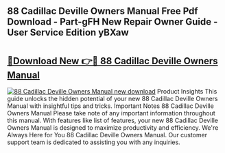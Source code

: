## 88 Cadillac Deville Owners Manual Free Pdf Download - Part-gFH New Repair Owner Guide - User Service Edition yBXaw

# <h2><a href="http://bc62080.oget.top/?id=88+Cadillac+Deville+Owners+Manual">🔗Download New 👉🔴 88 Cadillac Deville Owners Manual</a></h2>

[![88 Cadillac Deville Owners Manual new download](https://i.imgur.com/5g1atiW.png)](http://bc62080.oget.top/?id=88+Cadillac+Deville+Owners+Manual)
Product Insights This guide unlocks the hidden potential of your new 88 Cadillac Deville Owners Manual with insightful tips and tricks. Important Notes 88 Cadillac Deville Owners Manual Please take note of any important information throughout this manual. With features like list of features, your new 88 Cadillac Deville Owners Manual is designed to maximize productivity and efficiency. We're Always Here for You 88 Cadillac Deville Owners Manual. Our customer support team is dedicated to assisting you with any inquiries.
